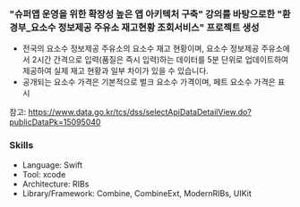 ### "슈퍼앱 운영을 위한 확장성 높은 앱 아키텍처 구축" 강의를 바탕으로한 "환경부_요소수 정보제공 주유소 재고현황 조회서비스" 프로젝트 생성 ###

- 전국의 요소수 정보제공 주유소의 요소수 재고 현황이며, 요소수 정보제공 주유소에서 2시간 간격으로 입력(품질은 즉시 입력)하는 데이터를 5분 단위로 업데이트하여 제공하여 실제 재고 현황과 일부 차이가 있을 수 있습니다.
- 공개되는 요소수 가격은 기본적으로 벌크 요소수 가격이며, 페트 요소수 가격은 표시

참고: https://www.data.go.kr/tcs/dss/selectApiDataDetailView.do?publicDataPk=15095040

### Skills ###
- Language: Swift
- Tool: xcode
- Architecture: RIBs
- Library/Framework: Combine, CombineExt, ModernRIBs, UIKit

